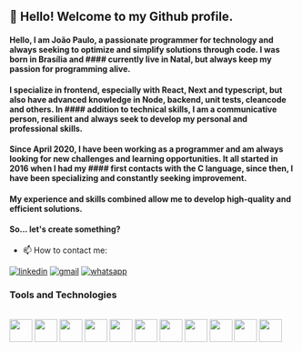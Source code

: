 ## 👋 Hello! Welcome to my Github profile.
#### Hello, I am João Paulo, a passionate programmer for technology and always seeking to optimize and simplify solutions through code. I was born in Brasília and #### currently live in Natal, but always keep my passion for programming alive.

#### I specialize in frontend, especially with React, Next and typescript, but also have advanced knowledge in Node, backend, unit tests, cleancode and others. In #### addition to technical skills, I am a communicative person, resilient and always seek to develop my personal and professional skills.

#### Since April 2020, I have been working as a programmer and am always looking for new challenges and learning opportunities. It all started in 2016 when I had my #### first contacts with the C language, since then, I have been specializing and constantly seeking improvement.

#### My experience and skills combined allow me to develop high-quality and efficient solutions.

#### So... let's create something?

- 📫 How to contact me: 

[![linkedin](https://img.shields.io/badge/LinkedIn-0077B5?style=for-the-badge&logo=linkedin&logoColor=white)](https://www.linkedin.com/in/joaopmmorais/)
[![gmail](https://img.shields.io/badge/Gmail-D14836?style=for-the-badge&logo=gmail&logoColor=white)](<mailto:paulomedeiros5000@gmail.com>)
[![whatsapp](https://img.shields.io/badge/WhatsApp-25D366?style=for-the-badge&logo=whatsapp&logoColor=white)](https://wa.me/5584999170574)

### Tools and Technologies

<div style="display:inline-block" ></br>
<img src="https://cdn.jsdelivr.net/gh/devicons/devicon/icons/git/git-original.svg" width="40" height="40"/>
<img src="https://cdn.jsdelivr.net/gh/devicons/devicon/icons/typescript/typescript-original.svg" width="40" height="40"/>
<img src="https://cdn.jsdelivr.net/gh/devicons/devicon/icons/react/react-original-wordmark.svg" width="40" height="40"/>
<img src="https://cdn.jsdelivr.net/gh/devicons/devicon/icons/nodejs/nodejs-original-wordmark.svg" width="40" height="40"/>
<img src="https://cdn.jsdelivr.net/gh/devicons/devicon/icons/nextjs/nextjs-original.svg" width="40" height="40"/>
<img src="https://cdn.jsdelivr.net/gh/devicons/devicon/icons/mysql/mysql-original.svg" width="40" height="40"/>
<img src="https://cdn.jsdelivr.net/gh/devicons/devicon/icons/html5/html5-original.svg" width="40" height="40"/>
<img src="https://cdn.jsdelivr.net/gh/devicons/devicon/icons/css3/css3-original.svg" width="40" height="40"/>
<img src="https://cdn.jsdelivr.net/gh/devicons/devicon/icons/mongodb/mongodb-original.svg" width="40" height="40"/>
<img src="https://cdn.jsdelivr.net/gh/devicons/devicon/icons/vscode/vscode-original.svg" width="40" height="40"/>
<img src="https://cdn.jsdelivr.net/gh/devicons/devicon/icons/figma/figma-original.svg" width="40" height="40"/>   
</div>

          

          
          
          
          
          




